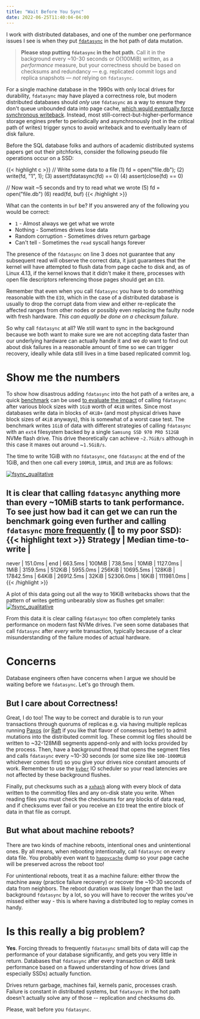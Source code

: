 ```yaml
---
title: "Wait Before You Sync"
date: 2022-06-25T11:40:04-04:00
---
```


I work with distributed databases, and one of the number one performance issues
I see is when they put
[`fdatasync`](https://linux.die.net/man/2/fdatasync) in the hot path of data
mutation.

> **Please stop putting `fdatasync` in the hot path**. Call it in the
  background every ~10-30 seconds or O(100MiB) written, as a *performance*
  measure, but your correctness should be based on checksums and redundancy
  — e.g. replicated commit logs and replica snapshots — _not_ relying on
  `fdatasync`.

For a single machine database in the 1990s with only local drives for
durability, `fdatasync` may have played a correctness role, but modern
distributed databases should _only_ use `fdatasync` as a way to ensure they
don't queue unbounded data into page cache, [which would eventually force synchronous
writeback](https://github.com/firmianay/Life-long-Learner/blob/master/linux-kernel-development/chapter-16.md).
Instead, most still-correct-but-higher-performance storage engines prefer to
periodically and asynchronously (not in the critical path of writes) trigger
syncs to avoid writeback and to eventually learn of disk failure.

Before the SQL database folks and authors of academic distributed systems
papers get out their pitchforks, consider the following pseudo file operations
occur on a SSD:

{{< highlight c >}}
// Write some data to a file
(1) fd = open("file.db");
(2) write(fd, "1", 1);
(3) assert(fdatasync(fd) == 0)
(4) assert(close(fd) == 0)

// Now wait ~5 seconds and try to read what we wrote
(5) fd = open("file.db")
(6) read(fd, buf)
{{< /highlight >}}

What can the contents in `buf` be? If you answered any of the following you
would be correct:

* `1` - Almost always we get what we wrote
* Nothing - Sometimes drives lose data
* Random corruption - Sometimes drives return garbage
* Can't tell - Sometimes the `read` syscall hangs forever

The presence of the `fdatasync` on line 3 does not guarantee that any
subsequent read will observe the correct data, it just guarantees that the
kernel will have attempted to flush data from page cache to disk and, as of
Linux 4.13, if the kernel knows that it didn't make it there, processes with
open file descriptors referencing those pages should get an `EIO`.

Remember that even when you call `fdatasync` you have to do something
reasonable with the `EIO`, which in the case of a distributed database is
usually to drop the corrupt data from view and either re-replicate the affected
ranges from other nodes or possibly even replacing the faulty node with fresh
hardware. *This can equally be done on a checksum failure*.

So why call `fdatasync` at all? We still want to sync in the background
because we both want to make sure we are not accepting data faster than our
underlying hardware can actually handle it and we *do* want to find out
about disk failures in a reasonable amount of time so we can trigger recovery,
ideally while data still lives in a time based replicated commit log.

# Show me the numbers
To show how disastrous adding `fdatasync` into the hot path of a writes are,
a quick [benchmark](https://github.com/jolynch/performance-analysis/blob/master/notebooks/fsync/benchmark.c)
can be used [to evaluate the impact](https://github.com/jolynch/performance-analysis/blob/master/notebooks/fsync/fsync_after.ipynb)
of calling `fdatasync` after various block sizes with `1GiB` worth of `4KiB`
writes. Since most databases write data in blocks of `4KiB+` (and most physical
drives have block sizes of `4KiB` anyways), this is somewhat of a worst case
test. The benchmark writes `1GiB` of data with different strategies of calling
`fdatasync` with an `ext4` filesystem backed by a single `Samsung SSD 970 PRO
512GB` NVMe flash drive.  This drive theoretically can achieve `~2.7GiB/s`
although in this case it maxes out around ~`1.5GiB/s`.

The time to write 1GiB with no `fdatasync`, one `fdatasync` at the end
of the 1GiB, and then one call every `100MiB`, `10MiB`, and `1MiB` are as follows:

[![fsync_qualitative](/img/fsync_qualitative.svg)](/img/fsync_qualitative.svg)

It is clear that calling `fdatasync` anything more than every ~10MiB starts
to tank performance. To see just how bad it can get we can run the benchmark
going even further and calling `fdatasync`
[more frequently](https://gist.github.com/jolynch/a67a2bbd235dcbc3a6e1b0d47ea6a3be#file-benchmark-run-sh)
(🫡 to my poor SSD):
{{< highlight text >}}
Strategy       | Median time-to-write |
---------------------------------------
never          |              151.0ms |
end            |              663.5ms |
100MiB         |              738.5ms |
10MiB          |             1127.0ms |
1MiB           |             3159.5ms |
512KiB         |             5955.0ms |
256KiB         |            10695.5ms |
128KiB         |            17842.5ms |
64KiB          |            26912.5ms |
32KiB          |            52306.0ms |
16KiB          |           111981.0ms |
{{< /highlight >}}


A plot of this data going out all the way to 16KiB writebacks shows that the
pattern of writes getting unbearably slow as flushes get smaller:
[![fsync_qualitative](/img/fsync_quantitative.svg)](/img/fsync_quantitative.svg)

From this data it is clear calling `fdatasync` too often completely tanks
performance on modern fast NVMe drives. I've seen some databases that call
`fdatasync` after _every_ write transaction, typically because of a clear
misunderstanding of the failure modes of actual hardware.

# Concerns
Database engineers often have concerns when I argue we should be waiting before
we `fdatasync`. Let's go through them.

## But I care about Correctness!

Great, I do too! The way to be correct and durable is to run your transactions
through quorums of replicas e.g. via having multiple replicas running
[Paxos](https://en.wikipedia.org/wiki/Paxos_(computer_science))
(or [Raft](https://raft.github.io/raft.pdf) if you
like that flavor of consensus better) to admit mutations into the distributed
commit log. These commit log files should be written to ~32-128MiB segments
append-only and with locks provided by the process. Then, have a background
thread that opens the segment files and calls `fdatasync` every ~10-30 seconds
(or some size like `100-1000MiB` whichever comes first) so you give your drives
nice constant amounts of work. Remember to use the 
[`kyber`](https://www.kernel.org/doc/html/latest/block/kyber-iosched.html)
IO scheduler so your read latencies are not affected by these background flushes.

Finally, put checksums such as a [`xxhash`](https://github.com/Cyan4973/xxHash)
along with every block of data written to the commitlog files and any on-disk
state you write. When reading files you must check the checksums for any blocks
of data read, and if checksums ever fail or you receive an `EIO` treat the
entire block of data in that file as corrupt.

## But what about machine reboots?

There are two kinds of machine reboots, intentional ones and unintentional
ones. By all means, when rebooting intentionally, call `fdatasync` on every data
file. You probably even want to
[`happycache`](https://github.com/hashbrowncipher/happycache) dump so your
page cache will be preserved across the reboot too!

For unintentional reboots, treat it as a machine failure: either throw the
machine away (practice failure recovery) or recover the ~10-30 seconds of data
from neighbors. The reboot duration was likely longer than the last background
`fdatasync` by a lot, so you will have to recover the writes you've missed either
way - this is where having a distributed log to replay comes in handy.

# Is this really a big problem?

**Yes**. Forcing threads to frequently `fdatasync` small bits
of data will cap the performance of your database significantly, and
gets you very little in return. Databases that `fdatasync` after every
transaction or 4KiB tank performance based on a flawed understanding of how
drives (and especially SSDs) actually function.

Drives return garbage, machines fail, kernels panic, processes crash. Failure
is constant in distributed systems, but `fdatasync` in the hot path doesn't
actually solve any of those -- replication and checksums do.

Please, wait before you `fdatasync`.

